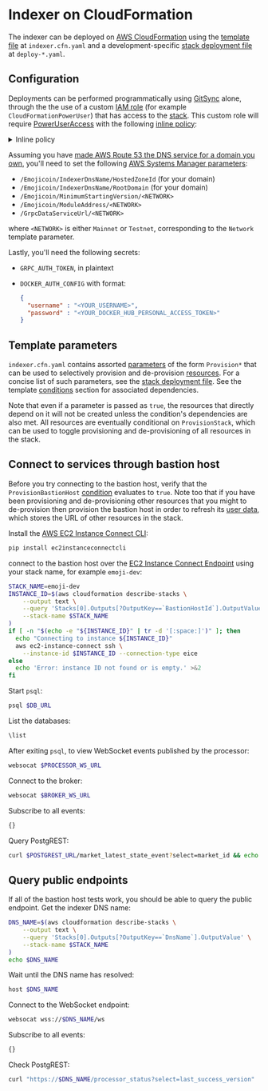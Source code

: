 <!---
cspell:word ec2instanceconnectcli
cspell:word eice
-->

# Indexer on CloudFormation

The indexer can be deployed on [AWS CloudFormation] using the [template file] at
`indexer.cfn.yaml` and a development-specific [stack deployment file] at
`deploy-*.yaml`.

## Configuration

Deployments can be performed programmatically using [GitSync] alone, through the
the use of a custom [IAM role] (for example `CloudFormationPowerUser`) that has
access to the [stack]. This custom role will require [PowerUserAccess] with the
following [inline policy]:

<!-- markdownlint-disable MD033 -->

<details>
<summary>Inline policy</summary>

<!-- markdownlint-enable MD033 -->

```json
{
  "Version": "2012-10-17",
  "Statement": [
    {
      "Effect": "Allow",
      "Action": [
        "iam:CreateRole",
        "iam:TagRole",
        "iam:PassRole",
        "iam:PutRolePolicy",
        "iam:DeleteRolePolicy",
        "iam:DeleteRole",
        "iam:GetRole",
        "iam:AttachRolePolicy",
        "iam:DetachRolePolicy",
        "iam:RemoveRoleFromInstanceProfile",
        "iam:CreateInstanceProfile",
        "iam:DeleteInstanceProfile",
        "iam:AddRoleToInstanceProfile"
      ],
      "Resource": "*"
    },
    {
      "Effect": "Allow",
      "Action": [
        "ecr:GetDownloadUrlForLayer",
        "ecr:BatchGetImage",
        "ecr:BatchCheckLayerAvailability",
        "logs:CreateLogStream",
        "logs:PutLogEvents"
      ],
      "Resource": "*"
    }
  ]
}
```

</details>

Assuming you have [made AWS Route 53 the DNS service for a domain you own],
you'll need to set the following [AWS Systems Manager parameters]:

- `/Emojicoin/IndexerDnsName/HostedZoneId` (for your domain)
- `/Emojicoin/IndexerDnsName/RootDomain` (for your domain)
- `/Emojicoin/MinimumStartingVersion/<NETWORK>`
- `/Emojicoin/ModuleAddress/<NETWORK>`
- `/GrpcDataServiceUrl/<NETWORK>`

where `<NETWORK>` is either `Mainnet` or `Testnet`, corresponding to the
`Network` template parameter.

Lastly, you'll need the following secrets:

- `GRPC_AUTH_TOKEN`, in plaintext

- `DOCKER_AUTH_CONFIG` with format:

  ```json
  {
    "username" : "<YOUR_USERNAME>",
    "password" : "<YOUR_DOCKER_HUB_PERSONAL_ACCESS_TOKEN>"
  }
  ```

## Template parameters

`indexer.cfn.yaml` contains assorted [parameters] of the form `Provision*` that
can be used to selectively provision and de-provision [resources]. For a concise
list of such parameters, see the [stack deployment file]. See the template
[conditions] section for associated dependencies.

Note that even if a parameter is passed as `true`, the resources that directly
depend on it will not be created unless the condition's dependencies are also
met. All resources are eventually conditional on `ProvisionStack`, which can be
used to toggle provisioning and de-provisioning of all resources in the stack.

## Connect to services through bastion host

Before you try connecting to the bastion host, verify that the
`ProvisionBastionHost` [condition][conditions] evaluates to `true`. Note too
that if you have been provisioning and de-provisioning other resources that you
might to de-provision then provision the bastion host in order to refresh its
[user data], which stores the URL of other resources in the stack.

Install the [AWS EC2 Instance Connect CLI]:

```sh
pip install ec2instanceconnectcli
```

connect to the bastion host over the [EC2 Instance Connect Endpoint] using your
stack name, for example `emoji-dev`:

```sh
STACK_NAME=emoji-dev
INSTANCE_ID=$(aws cloudformation describe-stacks \
    --output text \
    --query 'Stacks[0].Outputs[?OutputKey==`BastionHostId`].OutputValue' \
    --stack-name $STACK_NAME
)
if [ -n "$(echo -e "${INSTANCE_ID}" | tr -d '[:space:]')" ]; then
  echo "Connecting to instance ${INSTANCE_ID}"
  aws ec2-instance-connect ssh \
    --instance-id $INSTANCE_ID --connection-type eice
else
  echo 'Error: instance ID not found or is empty.' >&2
fi
```

Start `psql`:

```sh
psql $DB_URL
```

List the databases:

```sh
\list
```

After exiting `psql`, to view WebSocket events published by the processor:

```sh
websocat $PROCESSOR_WS_URL
```

Connect to the broker:

```sh
websocat $BROKER_WS_URL
```

Subscribe to all events:

```sh
{}
```

Query PostgREST:

```sh
curl $POSTGREST_URL/market_latest_state_event?select=market_id && echo
```

## Query public endpoints

If all of the bastion host tests work, you should be able to query the public
endpoint. Get the indexer DNS name:

```sh
DNS_NAME=$(aws cloudformation describe-stacks \
    --output text \
    --query 'Stacks[0].Outputs[?OutputKey==`DnsName`].OutputValue' \
    --stack-name $STACK_NAME
)
echo $DNS_NAME
```

Wait until the DNS name has resolved:

```sh
host $DNS_NAME
```

Connect to the WebSocket endpoint:

```sh
websocat wss://$DNS_NAME/ws
```

Subscribe to all events:

```sh
{}
```

Check PostgREST:

```sh
curl "https://$DNS_NAME/processor_status?select=last_success_version"
```

[aws cloudformation]: https://docs.aws.amazon.com/AWSCloudFormation/latest/UserGuide/Welcome.html
[aws ec2 instance connect cli]: https://github.com/aws/aws-ec2-instance-connect-cli
[aws systems manager parameters]: https://docs.aws.amazon.com/systems-manager/latest/userguide/systems-manager-parameter-store.html
[conditions]: https://docs.aws.amazon.com/AWSCloudFormation/latest/UserGuide/conditions-section-structure.html
[ec2 instance connect endpoint]: https://docs.aws.amazon.com/AWSEC2/latest/UserGuide/connect-using-eice.html
[gitsync]: https://docs.aws.amazon.com/AWSCloudFormation/latest/UserGuide/git-sync.html
[iam role]: https://docs.aws.amazon.com/IAM/latest/UserGuide/id_roles.html
[inline policy]: https://docs.aws.amazon.com/IAM/latest/UserGuide/access_policies_managed-vs-inline.html#inline-policies
[made aws route 53 the dns service for a domain you own]: https://docs.aws.amazon.com/Route53/latest/DeveloperGuide/migrate-dns-domain-in-use.html
[parameters]: https://docs.aws.amazon.com/AWSCloudFormation/latest/UserGuide/parameters-section-structure.html
[poweruseraccess]: https://docs.aws.amazon.com/aws-managed-policy/latest/reference/PowerUserAccess.html
[resources]: https://docs.aws.amazon.com/AWSCloudFormation/latest/UserGuide/resources-section-structure.html
[stack]: https://docs.aws.amazon.com/AWSCloudFormation/latest/UserGuide/stacks.html
[stack deployment file]: https://docs.aws.amazon.com/AWSCloudFormation/latest/UserGuide/git-sync-concepts-terms.html
[template file]: https://docs.aws.amazon.com/AWSCloudFormation/latest/UserGuide/gettingstarted.templatebasics.html
[user data]: https://docs.aws.amazon.com/AWSEC2/latest/UserGuide/user-data.html
